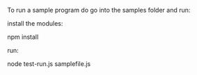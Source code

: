 To run a sample program do go into the samples folder and run:

install the modules:

 npm install

run:

 node test-run.js samplefile.js

